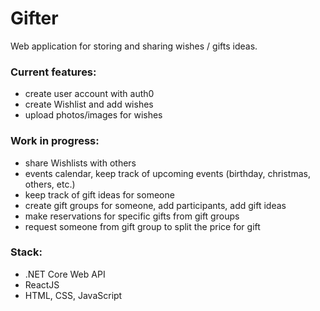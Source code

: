 # Gifter
Web application for storing and sharing wishes / gifts ideas.
### Current features:
* create user account with auth0
* create Wishlist and add wishes
* upload photos/images for wishes
### Work in progress:
* share Wishlists with others 
* events calendar, keep track of upcoming events (birthday, christmas, others, etc.)
* keep track of gift ideas for someone
* create gift groups for someone, add participants, add gift ideas
* make reservations for specific gifts from gift groups
* request someone from gift group to split the price for gift

### Stack:
* .NET Core Web API
* ReactJS
* HTML, CSS, JavaScript

